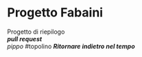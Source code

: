 # Progetto Fabaini  
Progetto di riepilogo  
***pull request***  
*pippo*
#topolino
***Ritornare indietro nel tempo***